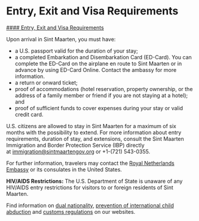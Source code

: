 # Entry, Exit and Visa Requirements

[#### Entry, Exit and Visa Requirements](javascript:void(0); "Entry, Exit and Visa Requirements")

Upon arrival in Sint Maarten, you must have:

* a U.S. passport valid for the duration of your stay;
* a completed Embarkation and Disembarkation Card (ED-Card). You can complete the ED-Card on the airplane en route to Sint Maarten or in advance by using ED-Card Online. Contact the ambassy for more information.
* a return or onward ticket;
* proof of accommodations (hotel reservation, property ownership, or the address of a family member or friend if you are not staying at a hotel); and
* proof of sufficient funds to cover expenses during your stay or valid credit card.

U.S. citizens are allowed to stay in Sint Maarten for a maximum of six months with the possibility to extend. For more information about entry requirements, duration of stay, and extensions, consult the Sint Maarten Immigration and Border Protection Service (IBP) directly at [immigration@sintmaartengov.org](mailto:immigration@sintmaartengov.org) or +1-(721) 543-0355.

For further information, travelers may contact the [Royal Netherlands Embassy](https://www.netherlandsandyou.nl/web/united-states) or its consulates in the United States.

**HIV/AIDS Restrictions:** The U.S. Department of State is unaware of any HIV/AIDS entry restrictions for visitors to or foreign residents of Sint Maarten.

Find information on [dual nationality](https://travel.state.gov/content/travel/en/international-travel/before-you-go/travelers-with-special-considerations/Dual-Nationality-Travelers.html "http://travel.state.gov/travel/cis_pa_tw/cis/cis_1753.html"), [prevention of international child abduction](https://travel.state.gov/content/childabduction/en/preventing.html "http://travel.state.gov/abduction/prevention/prevention_560.html") and [customs regulations](https://travel.state.gov/content/passports/en/go/customs.html) on our websites.